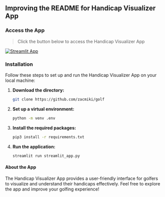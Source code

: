 ## Improving the README for Handicap Visualizer App

### Access the App
>  Click the button below to access the Handicap Visualizer App

[![Streamlit App](https://static.streamlit.io/badges/streamlit_badge_black_white.svg)](https://yrxtazef7r7evpwecdey78.streamlit.app/)

### Installation

Follow these steps to set up and run the Handicap Visualizer App on your local machine:

1. **Download the directory:**

   ```bash
   git clone https://github.com/zacmiki/golf
   ```

2. **Set up a virtual environment:**

   ```bash
   python -m venv .env
   ```

3. **Install the required packages:**

   ```bash
   pip3 install -r requirements.txt
   ```

4. **Run the application:**

   ```bash
   streamlit run streamlit_app.py
   ```

#### About the App

The Handicap Visualizer App provides a user-friendly interface for golfers to visualize and understand their handicaps effectively. Feel free to explore the app and improve your golfing experience!
